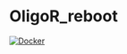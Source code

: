 # OligoR_reboot

[![Docker](https://github.com/EricLarG4/OligoR_reboot/actions/workflows/docker-publish.yml/badge.svg)](https://github.com/EricLarG4/OligoR_reboot/actions/workflows/docker-publish.yml)
